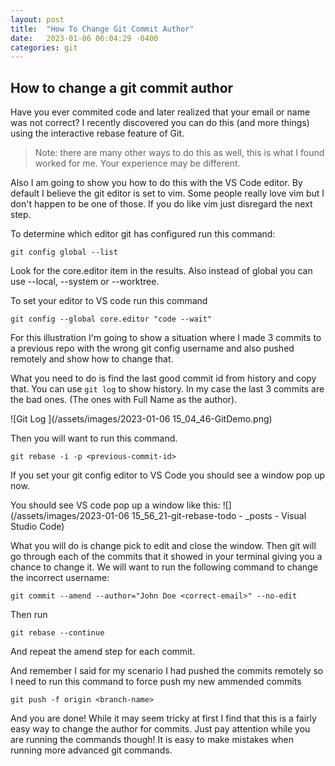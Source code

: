 ```yaml
---
layout: post
title:  "How To Change Git Commit Author"
date:   2023-01-06 06:04:29 -0400
categories: git
---
```


## How to change a git commit author

Have you ever commited code and later realized that your email or name was not correct? 
I recently discovered you can do this (and more things) using the interactive rebase feature of Git. 

> Note: there are many other ways to do this as well, this is what I found worked for me. Your experience may be different.

Also I am going to show you how to do this with the VS Code editor. By default I believe the git editor is set to vim. Some people really love vim but I don't happen to be one of those. If you do like vim just disregard the next step.

To determine which editor git has configured run this command:
```
git config global --list
```
 Look for the core.editor item in the results. Also instead of global you can use --local, --system or --worktree. 

To set your editor to VS code run this command
```
git config --global core.editor "code --wait"
```
For this illustration I'm going to show a situation where I made 3 commits to a previous repo with the wrong git config username and also pushed remotely and show how to change that. 

What you need to do is find the last good commit id from history and copy that. You can use `git log` to show history. In my case the last 3 commits are the bad ones. (The ones with Full Name as the author).

![Git Log ](/assets/images/2023-01-06 15_04_46-GitDemo.png)

Then you will want to run this command.
```
git rebase -i -p <previous-commit-id>
```

If you set your git config editor to VS Code you should see a window pop up now.

You should see VS code pop up a window like this:
![](/assets/images/2023-01-06 15_56_21-git-rebase-todo - _posts - Visual Studio Code)

What you will do is change pick to edit and close the window.
Then git will go through each of the commits that it showed in your terminal giving you a chance to change it. We will want to run the following command to change the incorrect username:
```
git commit --amend --author="John Doe <correct-email>" --no-edit
```
Then run 
```
git rebase --continue
```
And repeat the amend step for each commit.

And remember I said for my scenario I had pushed the commits remotely so I need to run this command to force push my new ammended commits
```
git push -f origin <branch-name>
```

And you are done! While it may seem tricky at first I find that this is a fairly easy way to change the author for commits. Just pay attention while you are running the commands though! It is easy to make mistakes when running more advanced git commands.